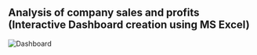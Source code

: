## Analysis of company sales and profits (Interactive Dashboard creation using MS Excel)

![Dashboard](https://github.com/user-attachments/assets/e8575a67-1992-42e6-bb6b-312ed3173b92)
